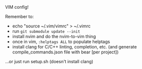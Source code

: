 VIM config!

Remember to:
* echo "source ~/.vim/vimrc" > ~/.vimrc
* run `git submodule update --init` 
* install nvim and do the nvim-to-vim thing
* once in vim, `:helptags ALL` to populate helptags
* install clang for C/C++ linting, completion, etc. (and generate compile_commands.json file with bear [per project])

...or just run setup.sh (doesn't install clang)
